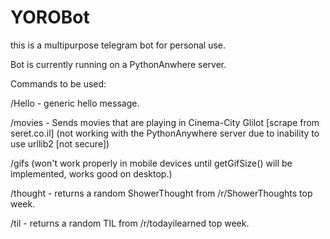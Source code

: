 # YOROBot

this is a multipurpose telegram bot for personal use.

Bot is currently running on a PythonAnwhere server.

Commands to be used: 

/Hello - generic hello message.

/movies - Sends movies that are playing in Cinema-City Glilot [scrape from seret.co.il] (not working with the PythonAnywhere server due to inability to use urllib2 [not secure])

/gifs (won't work properly in mobile devices until getGifSize() will be implemented, works good on desktop.)

/thought - returns a random ShowerThought from /r/ShowerThoughts top week.

/til - returns a random TIL from /r/todayilearned top week.

